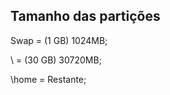Tamanho das partições
---------------------
Swap    =       (1 GB) 1024MB;

\	=	(30 GB) 30720MB;

\home	=	Restante;

